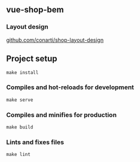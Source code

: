 ## vue-shop-bem
### Layout design
[github.com/conarti/shop-layout-design](https://github.com/conarti/shop-layout-design.git)

## Project setup
```
make install
```

### Compiles and hot-reloads for development
```
make serve
```

### Compiles and minifies for production
```
make build
```

### Lints and fixes files
```
make lint
```
